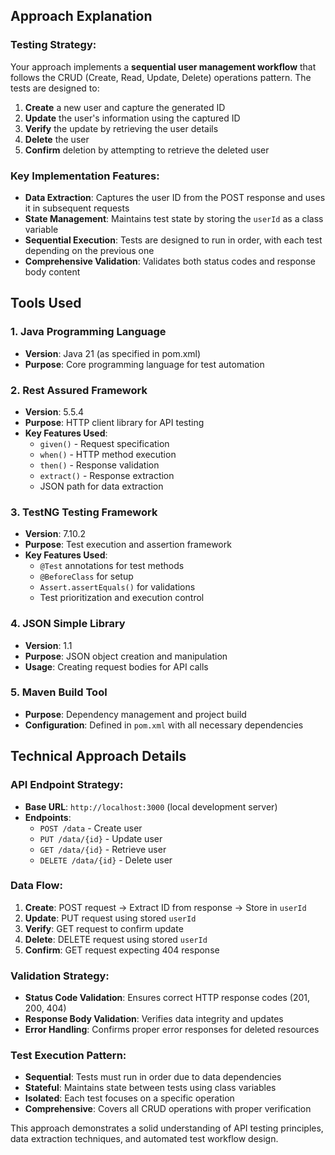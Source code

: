 

## **Approach Explanation**

### **Testing Strategy:**
Your approach implements a **sequential user management workflow** that follows the CRUD (Create, Read, Update, Delete) operations pattern. The tests are designed to:

1. **Create** a new user and capture the generated ID
2. **Update** the user's information using the captured ID
3. **Verify** the update by retrieving the user details
4. **Delete** the user
5. **Confirm** deletion by attempting to retrieve the deleted user

### **Key Implementation Features:**
- **Data Extraction**: Captures the user ID from the POST response and uses it in subsequent requests
- **State Management**: Maintains test state by storing the `userId` as a class variable
- **Sequential Execution**: Tests are designed to run in order, with each test depending on the previous one
- **Comprehensive Validation**: Validates both status codes and response body content

## **Tools Used**

### **1. Java Programming Language**
- **Version**: Java 21 (as specified in pom.xml)
- **Purpose**: Core programming language for test automation

### **2. Rest Assured Framework**
- **Version**: 5.5.4
- **Purpose**: HTTP client library for API testing
- **Key Features Used**:
  - `given()` - Request specification
  - `when()` - HTTP method execution
  - `then()` - Response validation
  - `extract()` - Response extraction
  - JSON path for data extraction

### **3. TestNG Testing Framework**
- **Version**: 7.10.2
- **Purpose**: Test execution and assertion framework
- **Key Features Used**:
  - `@Test` annotations for test methods
  - `@BeforeClass` for setup
  - `Assert.assertEquals()` for validations
  - Test prioritization and execution control

### **4. JSON Simple Library**
- **Version**: 1.1
- **Purpose**: JSON object creation and manipulation
- **Usage**: Creating request bodies for API calls

### **5. Maven Build Tool**
- **Purpose**: Dependency management and project build
- **Configuration**: Defined in `pom.xml` with all necessary dependencies

## **Technical Approach Details**

### **API Endpoint Strategy:**
- **Base URL**: `http://localhost:3000` (local development server)
- **Endpoints**:
  - `POST /data` - Create user
  - `PUT /data/{id}` - Update user
  - `GET /data/{id}` - Retrieve user
  - `DELETE /data/{id}` - Delete user

### **Data Flow:**
1. **Create**: POST request → Extract ID from response → Store in `userId`
2. **Update**: PUT request using stored `userId`
3. **Verify**: GET request to confirm update
4. **Delete**: DELETE request using stored `userId`
5. **Confirm**: GET request expecting 404 response

### **Validation Strategy:**
- **Status Code Validation**: Ensures correct HTTP response codes (201, 200, 404)
- **Response Body Validation**: Verifies data integrity and updates
- **Error Handling**: Confirms proper error responses for deleted resources

### **Test Execution Pattern:**
- **Sequential**: Tests must run in order due to data dependencies
- **Stateful**: Maintains state between tests using class variables
- **Isolated**: Each test focuses on a specific operation
- **Comprehensive**: Covers all CRUD operations with proper verification

This approach demonstrates a solid understanding of API testing principles, data extraction techniques, and automated test workflow design.
